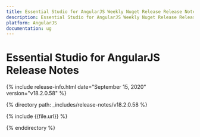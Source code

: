 ```yaml
---
title: Essential Studio for AngularJS Weekly Nuget Release Release Notes  
description: Essential Studio for AngularJS Weekly Nuget Release Release Notes  
platform: AngularJS
documentation: ug
---
```


# Essential Studio for AngularJS  Release Notes  

{% include release-info.html date="September 15, 2020"  version="v18.2.0.58" %} 


{% directory path: _includes/release-notes/v18.2.0.58 %}

{% include {{file.url}} %}

{% enddirectory %}